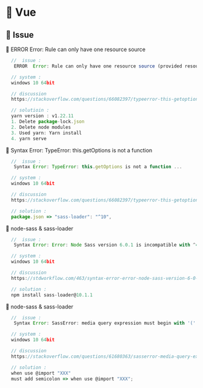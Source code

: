 # 🔎 Vue

## 🔺 Issue

🔸  ERROR  Error: Rule can only have one resource source 

  ```javascript
    //  issue :
     ERROR  Error: Rule can only have one resource source (provided resource and test + include + exclude)...

    // system :
    windows 10 64bit

    // discussion
    https://stackoverflow.com/questions/66082397/typeerror-this-getoptions-is-not-a-function

    // solutioin : 
    yarn version : v1.22.11
    1. Delete package-lock.json
    2. Delete node modules
    3. Used yarn: Yarn install
    4. yarn serve

  ```

🔸  Syntax Error: TypeError: this.getOptions is not a function

  ```javascript
    //  issue :
     Syntax Error: TypeError: this.getOptions is not a function ...

    // system :
    windows 10 64bit

    // discussion
    https://stackoverflow.com/questions/66082397/typeerror-this-getoptions-is-not-a-function

    // solution : 
    package.json => "sass-loader": "^10",
  ```

🔸  node-sass & sass-loader

  ```javascript
    //  issue :
     Syntax Error: Error: Node Sass version 6.0.1 is incompatible with ^4.0.0.

    // system :
    windows 10 64bit

    // discussion
    https://stdworkflow.com/463/syntax-error-error-node-sass-version-6-0-1-is-incompatible-with-4-0-0

    // solution : 
    npm install sass-loader@10.1.1
  ```

🔸  node-sass & sass-loader

  ```javascript
    //  issue :
     Syntax Error: SassError: media query expression must begin with '('

    // system :
    windows 10 64bit

    // discussion
    https://stackoverflow.com/questions/61680363/sasserror-media-query-expression-must-begin-with

    // solution : 
    when use @import "XXX"
    must add semicolon => when use @import "XXX";
  ```
